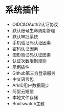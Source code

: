 # 系统插件

* OIDC&OAuth2认证协议
* 默认账号生命周期管理
* 默认审批系统
* 手机验证码认证因素
* 密码认证因素
* 图形验证码认证因素
* 认证次数限制规则
* 示例插件
* Github第三方登录服务
* 中文语言包
* ArkID用户数据同步
* 阿里云短信
* 本地文件存储
* Bootswatch主题